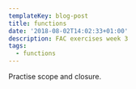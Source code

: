 ```yaml
---
templateKey: blog-post
title: functions
date: '2018-08-02T14:02:33+01:00'
description: FAC exercises week 3
tags:
  - functions
---
```

Practise scope and closure.
